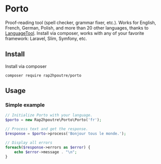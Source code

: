 # Porto
Proof-reading tool (spell checker, grammar fixer, etc.). Works for English, French, German, Polish, and more than 20 other languages, thanks to [LanguageTool](https://www.languagetool.org/). Install via composer, works with any of your favorite framework: Laravel, Slim, Symfony, etc.

## Install
Install via composer
```
composer require rap2hpoutre/porto
```

## Usage

### Simple example

``` php
// Initialize Porto with your language.
$porto = new Rap2hpoutre\Porto\Porto('fr');

// Process text and get the response.
$response = $porto->process('Bonjour tous le monde.');

// Display all errors
foreach($response->errors as $error) {
    echo $error->message . "\n";
}
```
